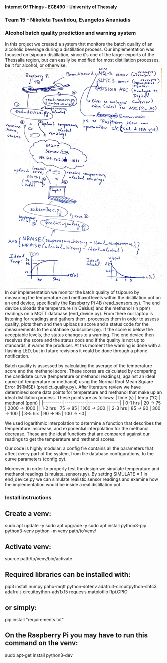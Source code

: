 #### Internet Of Things - ECE490 - University of Thessaly ####
### Team 15 - Nikoleta Tsavlidou, Evangelos Ananiadis ###
### Alcohol batch quality prediction and warning system ###
In this project we created a system that monitors the batch quality of an alcoholic beverage during a distillation process.
Our implementation was focused on tsipouro distillation, since it's one of the larger exports of the Thessalia region, but can easily be modified for most distillation processes, be it for alcohol, or otherwise.
![project description](iot_project_description.jpg)
In our implementation we monitor the batch quality of tsipouro by measuring the temperature and methanol levels within the distillation pot on an end device, specifically the Raspberry Pi 4B (read_sensors.py). The end device uploads the temperature (in Celsius) and the methanol (in ppm) readings on a MQTT database (end_device.py). From there our laptop is listening for readings and gathers them, processes them in order to assess quality, plots them and then uploads a score and a status code for the measurements to the database (subscriber.py). If the score is below the acceptable levels, the status changes to a warning. The end device then receives the score and the status code and if the quality is not up to standards, it warns the producer. At this moment the warning is done with a flashing LED, but in future revisions it could be done through a phone notification.

Batch quality is assessed by calculating the average of the temperature score and the methanol score. 
These scores are calculated by comparing the candidate curve (temperature or methanol readings), against an ideal curve (of temperature or methanol) using the Normal Root Mean Square Error (NRMSE) (predict_quality.py).
After literature review we have determined some data points for temperature and methanol that make up an ideal distillation process.
These points are as follows:
| time (s) | temp (°C) | methanol (ppm) |
|----------|-----------|----------------|
| 0-1 hrs  | 20 → 75   | 2000 → 1000    |
| 1-2 hrs  | 75 → 85   | 1000 → 300     |
| 2-3 hrs  | 85 → 90   | 300 → 100      |
| 3-5 hrs  | 90 → 95   | 100 → ~0       |

We used logarithmic interpolation to determine a function that describes the temperature inscrease, and exponential interpolation for the methanol decrease. These are the ideal functions that are compared against our readings to get the temperature and methanol scores.

Our code is highly modular: a config file contains all the parameters that affect every part of the system, from the database configurations, to the curve parameters (config.py).

Moreover, in order to properly test the design we simulate temperature and methanol readings (simulate_sensors.py). By setting SIMULATE = 1 in end_device.py we can simulate realistic sensor readings and examine how the implementation would be inside a real distillation pot. 

### Install instructions ###
## Create a venv:
sudo apt update -y
sudo apt upgrade -y
sudo apt install python3-pip python3-venv
python -m venv path/to/venv/

## Activate venv:
source path/to/venv/bin/activate

## Required libraries can be installed with:
pip3 install numpy paho-mqtt python-dotenv adafruit-circuitpython-shtc3 adafruit-circuitpython-ads1x15 requests matplotlib Rpi.GPIO
## or simply:
pip install "requirements.txt"

## On the Raspberry Pi you may have to run this command on the venv:
sudo apt-get install python3-dev
